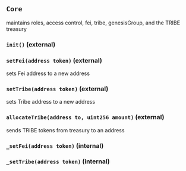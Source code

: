## `Core`

maintains roles, access control, fei, tribe, genesisGroup, and the TRIBE treasury




### `init()` (external)





### `setFei(address token)` (external)

sets Fei address to a new address




### `setTribe(address token)` (external)

sets Tribe address to a new address




### `allocateTribe(address to, uint256 amount)` (external)

sends TRIBE tokens from treasury to an address




### `_setFei(address token)` (internal)





### `_setTribe(address token)` (internal)








